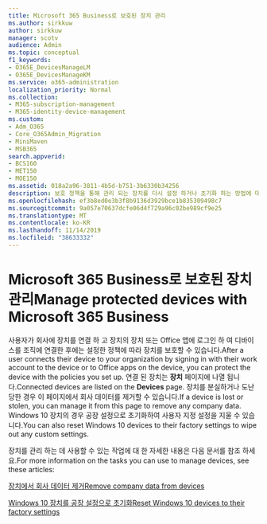 ```yaml
---
title: Microsoft 365 Business로 보호된 장치 관리
ms.author: sirkkuw
author: sirkkuw
manager: scotv
audience: Admin
ms.topic: conceptual
f1_keywords:
- O365E_DevicesManageLM
- O365E_DevicesManageKM
ms.service: o365-administration
localization_priority: Normal
ms.collection:
- M365-subscription-management
- M365-identity-device-management
ms.custom:
- Adm_O365
- Core_O365Admin_Migration
- MiniMaven
- MSB365
search.appverid:
- BCS160
- MET150
- MOE150
ms.assetid: 018a2a96-3811-4b5d-b751-3b6330b34256
description: 보호 정책을 통해 관리 되는 장치를 다시 설정 하거나 초기화 하는 방법에 대해 알아봅니다.
ms.openlocfilehash: ef3b8ed0e3b3f8b9136d3929bce1b835309498c7
ms.sourcegitcommit: 9a057e70637dcfe06d4f729a96c02be989cf9e25
ms.translationtype: MT
ms.contentlocale: ko-KR
ms.lasthandoff: 11/14/2019
ms.locfileid: "38633332"
---
```

# <a name="manage-protected-devices-with-microsoft-365-business"></a><span data-ttu-id="70aff-103">Microsoft 365 Business로 보호된 장치 관리</span><span class="sxs-lookup"><span data-stu-id="70aff-103">Manage protected devices with Microsoft 365 Business</span></span>

<span data-ttu-id="70aff-104">사용자가 회사에 장치를 연결 하 고 장치의 장치 또는 Office 앱에 로그인 하 여 디바이스를 조직에 연결한 후에는 설정한 정책에 따라 장치를 보호할 수 있습니다.</span><span class="sxs-lookup"><span data-stu-id="70aff-104">After a user connects their device to your organization by signing in with their work account to the device or to Office apps on the device, you can protect the device with the policies you set up.</span></span> <span data-ttu-id="70aff-105">연결 된 장치는 **장치** 페이지에 나열 됩니다.</span><span class="sxs-lookup"><span data-stu-id="70aff-105">Connected devices are listed on the **Devices** page.</span></span> <span data-ttu-id="70aff-106">장치를 분실하거나 도난당한 경우 이 페이지에서 회사 데이터를 제거할 수 있습니다.</span><span class="sxs-lookup"><span data-stu-id="70aff-106">If a device is lost or stolen, you can manage it from this page to remove any company data.</span></span> <span data-ttu-id="70aff-107">Windows 10 장치의 경우 공장 설정으로 초기화하여 사용자 지정 설정을 지울 수 있습니다.</span><span class="sxs-lookup"><span data-stu-id="70aff-107">You can also reset Windows 10 devices to their factory settings to wipe out any custom settings.</span></span> 

<span data-ttu-id="70aff-108">장치를 관리 하는 데 사용할 수 있는 작업에 대 한 자세한 내용은 다음 문서를 참조 하세요.</span><span class="sxs-lookup"><span data-stu-id="70aff-108">For more information on the tasks you can use to manage devices, see these articles:</span></span> 
  
[<span data-ttu-id="70aff-109">장치에서 회사 데이터 제거</span><span class="sxs-lookup"><span data-stu-id="70aff-109">Remove company data from devices</span></span>](remove-company-data.md)
  
[<span data-ttu-id="70aff-110">Windows 10 장치를 공장 설정으로 초기화</span><span class="sxs-lookup"><span data-stu-id="70aff-110">Reset Windows 10 devices to their factory settings</span></span>](reset-devices-to-factory-settings.md)
  

